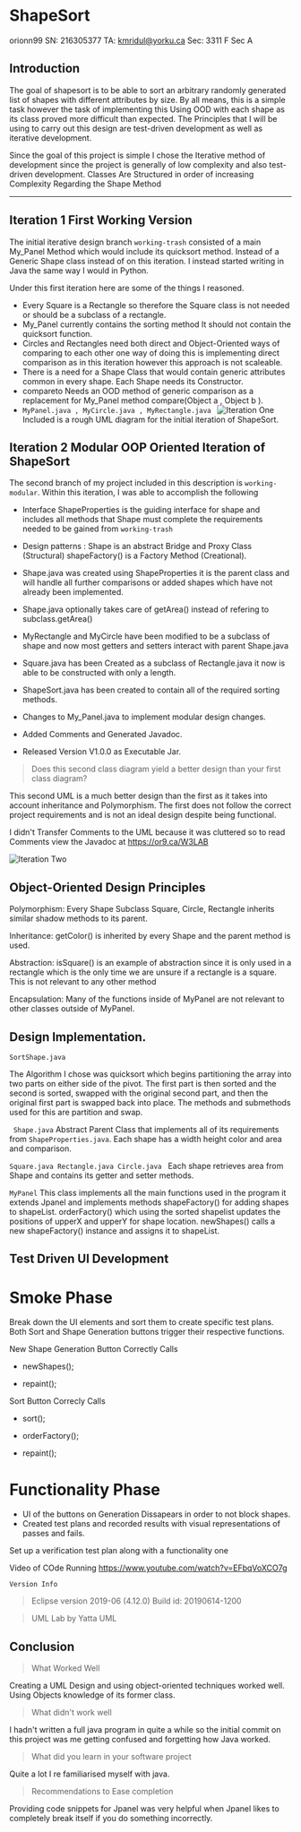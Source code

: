 # ShapeSort
orionn99
SN: 216305377
TA: kmridul@yorku.ca
Sec: 3311 F Sec A

## Introduction
The goal of shapesort is to be able to sort an arbitrary randomly generated list of shapes with different attributes by size. By all means, this is a simple task however the task of implementing this Using OOD with each shape as its class proved more difficult than expected.
The Principles that I will be using to carry out this design are test-driven development as well as iterative development. 

Since the goal of this project is simple I chose the Iterative method of development since the project is generally of low complexity and also test-driven development.
Classes Are Structured in order of increasing Complexity Regarding the Shape Method 

----
##  Iteration 1  First Working Version
The initial iterative design branch ``` working-trash ``` consisted of a main My_Panel Method which would include its quicksort method. Instead of a Generic Shape class instead of on this iteration. I instead started writing in Java the same way I would in Python. 

Under this first iteration here are some of the things I reasoned.

- Every Square is a Rectangle so therefore the Square class is not needed or should be a subclass of a rectangle. 
- My_Panel currently contains the sorting method It should not contain the quicksort function.
- Circles and Rectangles need both direct and Object-Oriented ways of comparing to each other one way of doing this is implementing direct comparison as in this iteration however this approach is not scaleable.
- There is a need for a Shape Class that would contain generic attributes common in every shape. Each Shape needs its Constructor.
- compareto Needs an OOD method of generic comparison as a replacement for My_Panel method compare(Object a , Object b ).
-  ```MyPanel.java , MyCircle.java , MyRectangle.java ```
![Iteration One ](https://or9.ca/images/lab3r1.png)
Included is a rough UML diagram for the initial iteration of ShapeSort.

## Iteration 2 Modular OOP Oriented Iteration of ShapeSort

The second branch of my project included in this description is ``` working-modular ```. Within this iteration, I was able to accomplish the following 
- Interface ShapeProperties is the guiding interface for shape and includes all methods that Shape must complete the requirements needed to be gained from ```working-trash```

- Design patterns : Shape is an abstract Bridge and Proxy Class (Structural) shapeFactory() is a Factory Method (Creational).
- Shape.java was created using ShapeProperties it is the parent class and will handle all further comparisons or added shapes which have not already been implemented.
- Shape.java optionally takes care of getArea() instead of refering to subclass.getArea()  
- MyRectangle and MyCircle have been modified to be a subclass of shape and now most getters and setters interact with parent Shape.java
- Square.java has been Created as a subclass of Rectangle.java it now is able to be constructed with only a length.
- ShapeSort.java has been created to contain all of the required sorting methods. 
- Changes to My_Panel.java to implement modular design changes.
- Added Comments and Generated Javadoc.
- Released Version V1.0.0 as Executable Jar.

> Does this second class diagram yield a better design than your first class diagram?

This second UML is a much better design than the first as it takes into account inheritance and Polymorphism. The first does not follow the correct project requirements and is not an ideal design despite being functional.

I didn't Transfer Comments to the UML because it was cluttered so to read Comments view the Javadoc at https://or9.ca/W3LAB 

![Iteration Two ](https://or9.ca/images/lab3_diagram_invert.png)

## Object-Oriented Design Principles

Polymorphism: Every Shape Subclass  Square, Circle, Rectangle inherits similar shadow methods to its parent.

Inheritance: getColor() is inherited by every Shape and the parent method is used.

Abstraction: isSquare() is an example of abstraction since it is only used in a rectangle which is the only time we are unsure if a rectangle is a square.  This is not relevant to any other method 

Encapsulation: Many of the functions inside of MyPanel are not relevant to other classes outside of MyPanel. 

## Design Implementation.

```SortShape.java```

The Algorithm I chose was quicksort which begins partitioning the array into two parts on either side of the pivot.   The first part is then sorted and the second is sorted, swapped with the original second part, and then the original first part is swapped back into place.
The methods and submethods used for this are partition and swap. 


``` Shape.java```
Abstract Parent Class that implements all of its requirements from ```ShapeProperties.java```. 
Each shape has a width height color and area and comparison.

```Square.java Rectangle.java Circle.java ```
Each shape retrieves area from Shape and contains its getter and setter methods. 

```MyPanel``` 
This class implements all the main functions used in the program it extends Jpanel and implements methods shapeFactory() for adding shapes to shapeList. orderFactory() which using the sorted shapelist updates the positions of upperX and upperY for shape location. 
newShapes() calls a new shapeFactory() instance and assigns it to shapeList.



## Test Driven UI Development 

# Smoke Phase 
Break down the UI elements and sort them to create specific test plans.
Both Sort and Shape Generation buttons trigger their respective functions. 

New Shape Generation Button Correctly Calls 

- newShapes();

 - repaint();

Sort Button Correcly Calls 

- sort();
 
- orderFactory();

- repaint();


# Functionality Phase

- UI of the buttons on Generation Dissapears in order to not block shapes.
- Created test plans and recorded results with visual representations of passes and fails. 



Set up a verification test plan along with a functionality one


Video of COde Running https://www.youtube.com/watch?v=EFbqVoXCO7g

```Version Info```
> Eclipse version 2019-06 (4.12.0) Build id: 20190614-1200


> UML Lab by Yatta UML






## Conclusion 


> What Worked Well 


Creating a UML Design and using object-oriented techniques worked well. Using Objects knowledge of its former class.

> What didn't work well 


I hadn't written a full java program in quite a while so the initial commit on this project was me getting confused and forgetting how Java worked. 

> What did you learn in your software project


Quite a lot I re familiarised myself with java.

> Recommendations to Ease completion


Providing code snippets for Jpanel was very helpful when Jpanel likes to completely break itself if you do something incorrectly.






























